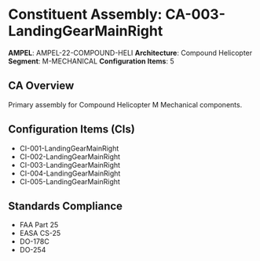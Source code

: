 # Constituent Assembly: CA-003-LandingGearMainRight

**AMPEL**: AMPEL-22-COMPOUND-HELI
**Architecture**: Compound Helicopter
**Segment**: M-MECHANICAL
**Configuration Items**: 5

## CA Overview
Primary assembly for Compound Helicopter M Mechanical components.

## Configuration Items (CIs)
- CI-001-LandingGearMainRight
- CI-002-LandingGearMainRight
- CI-003-LandingGearMainRight
- CI-004-LandingGearMainRight
- CI-005-LandingGearMainRight

## Standards Compliance
- FAA Part 25
- EASA CS-25
- DO-178C
- DO-254
